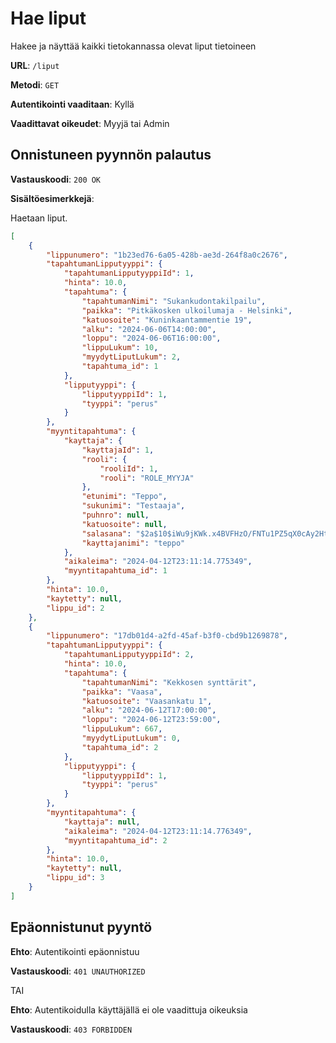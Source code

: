 # Hae liput

Hakee ja näyttää kaikki tietokannassa olevat liput tietoineen

**URL**: `/liput`

**Metodi**: `GET`

**Autentikointi vaaditaan**: Kyllä

**Vaadittavat oikeudet**: Myyjä tai Admin

## Onnistuneen pyynnön palautus

**Vastauskoodi**: `200 OK`

**Sisältöesimerkkejä**:

Haetaan liput.

```json
[
    {
        "lippunumero": "1b23ed76-6a05-428b-ae3d-264f8a0c2676",
        "tapahtumanLipputyyppi": {
            "tapahtumanLipputyyppiId": 1,
            "hinta": 10.0,
            "tapahtuma": {
                "tapahtumanNimi": "Sukankudontakilpailu",
                "paikka": "Pitkäkosken ulkoilumaja - Helsinki",
                "katuosoite": "Kuninkaantammentie 19",
                "alku": "2024-06-06T14:00:00",
                "loppu": "2024-06-06T16:00:00",
                "lippuLukum": 10,
                "myydytLiputLukum": 2,
                "tapahtuma_id": 1
            },
            "lipputyyppi": {
                "lipputyyppiId": 1,
                "tyyppi": "perus"
            }
        },
        "myyntitapahtuma": {
            "kayttaja": {
                "kayttajaId": 1,
                "rooli": {
                    "rooliId": 1,
                    "rooli": "ROLE_MYYJA"
                },
                "etunimi": "Teppo",
                "sukunimi": "Testaaja",
                "puhnro": null,
                "katuosoite": null,
                "salasana": "$2a$10$iWu9jKWk.x4BVFHzO/FNTu1PZ5qX0cAy2HtwS05bHBgG8OxBhDA3C",
                "kayttajanimi": "teppo"
            },
            "aikaleima": "2024-04-12T23:11:14.775349",
            "myyntitapahtuma_id": 1
        },
        "hinta": 10.0,
        "kaytetty": null,
        "lippu_id": 2
    },
    {
        "lippunumero": "17db01d4-a2fd-45af-b3f0-cbd9b1269878",
        "tapahtumanLipputyyppi": {
            "tapahtumanLipputyyppiId": 2,
            "hinta": 10.0,
            "tapahtuma": {
                "tapahtumanNimi": "Kekkosen synttärit",
                "paikka": "Vaasa",
                "katuosoite": "Vaasankatu 1",
                "alku": "2024-06-12T17:00:00",
                "loppu": "2024-06-12T23:59:00",
                "lippuLukum": 667,
                "myydytLiputLukum": 0,
                "tapahtuma_id": 2
            },
            "lipputyyppi": {
                "lipputyyppiId": 1,
                "tyyppi": "perus"
            }
        },
        "myyntitapahtuma": {
            "kayttaja": null,
            "aikaleima": "2024-04-12T23:11:14.776349",
            "myyntitapahtuma_id": 2
        },
        "hinta": 10.0,
        "kaytetty": null,
        "lippu_id": 3
    }
]
```

## Epäonnistunut pyyntö

__Ehto__: Autentikointi epäonnistuu

__Vastauskoodi__: `401 UNAUTHORIZED`

TAI

__Ehto__: Autentikoidulla käyttäjällä ei ole vaadittuja oikeuksia

__Vastauskoodi__: `403 FORBIDDEN`

